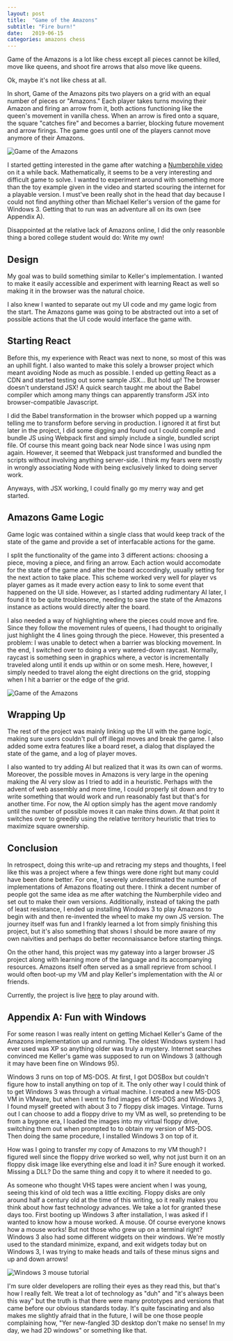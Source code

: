 ```yaml
---
layout: post
title:  "Game of the Amazons"
subtitle: "Fire burn!"
date:   2019-06-15
categories: amazons chess
---
```


Game of the Amazons is a lot like chess except all pieces cannot be killed, move like queens,
and shoot fire arrows that also move like queens.

Ok, maybe it's not like chess at all.

In short, Game of the Amazons pits two players on a grid with an equal number of pieces or "Amazons."
Each player takes turns moving their Amazon and firing an arrow from it,
both actions functioning like the queen's
movement in vanilla chess. When an arrow is fired onto a square, the square "catches fire" and becomes
a barrier, blocking future movement and arrow firings. The game goes until one of the players cannot
move anymore of their Amazons.

![Game of the Amazons](/images/amazons/amazons_01.gif)

I started getting interested in the game after watching a
[Numberphile video](https://www.youtube.com/watch?v=kjSOSeRZVNg)
on it a while back. Mathematically, it seems to be a very interesting and
difficult game to solve. I wanted to experiment around with something more than the
toy example given in the video and started scouring the internet for a playable version.
I must've been really shot in the head that day because I could not find anything other
than Michael Keller's version of the game for Windows 3. Getting that
to run was an adventure all on its own (see Appendix A).

Disappointed at the relative lack of Amazons online, I did the only reasonble thing
a bored college student would do: Write my own!

## Design
My goal was to build something similar to Keller's implementation. I wanted to make
it easily accessible and experiment with learning React as well so making it in the browser was the natural choice.

I also knew I wanted to separate out my UI code and my game logic from the start. The Amazons game
was going to be abstracted out into a set of possible actions that the UI code would interface
the game with.

## Starting React
Before this, my experience with React was next to none, so most of this was an uphill fight.
I also wanted to make this solely a browser project which meant avoiding Node as much as possible.
I ended up getting React as a CDN and started testing out some sample JSX... But hold up! The browser
doesn't understand JSX! A quick search taught me about the Babel compiler which among many things
can apparently transform JSX into browser-compatible Javascript.

I did the Babel transformation in the browser which popped up a warning telling me to transform before
serving in production. I ignored it at first but later in the project, I did some digging and found out
I could compile and bundle JS using Webpack first and simply include a single, bundled script file.
Of course this meant going back near Node since I was using npm again. However, it seemed that Webpack
just transformed and bundled the scripts without involving anything server-side. I think my fears
were mostly in wrongly associating Node with being exclusively linked to doing server work.

Anyways, with JSX working, I could finally go my merry way and get started.

## Amazons Game Logic
Game logic was contained within a single class that would keep track of the state of the game and provide
a set of interfacable actions for the game.

I split the functionality of the game into 3 different actions: choosing a piece, moving a piece, and firing
an arrow. Each action would accomodate for the state of the game and alter the board accordingly,
usually setting for the next action to take place. This scheme worked very well for player vs player
games as it made every action easy to link to some event that happened on the UI side. However,
as I started adding rudimentary AI later, I found it to be quite troublesome, needing to save the
state of the Amazons instance as actions would directly alter the board.

I also needed a way of highlighting where the pieces could move and fire. Since they follow the movement
rules of queens, I had thought to originally just highlight the 4 lines going through the piece. However,
this presented a problem: I was unable to detect when a barrier was blocking movement. In the end,
I switched over to doing a very watered-down raycast. Normally, raycast is something seen in graphics where,
a vector is incrementally traveled along until it ends up within or on some mesh. Here, however, I simply
needed to travel along the eight directions on the grid, stopping when I hit a barrier or the edge of the grid.

![Game of the Amazons](/images/amazons/amazons_02.png)

## Wrapping Up
The rest of the project was mainly linking up the UI with the game logic, making sure users couldn't pull off
illegal moves and break the game. I also added some extra features like a board reset, a dialog that displayed
the state of the game, and a log of player moves.

I also wanted to try adding AI but realized that it was its own can of worms. Moreover, the possible moves
in Amazons is very large in the opening making the AI very slow as I tried to add in a heuristic. Perhaps
with the advent of web assembly and more time, I could properly sit down and try to write something that
would work and run reasonably fast but that's for another time. For now, the AI option simply has the agent move randomly
until the number of possible moves it can make thins down. At that point it switches over to
greedily using the relative territory heuristic that tries to maximize square ownership.

## Conclusion
In retrospect, doing this write-up and retracing my steps and thoughts, I feel like this was a project
where a few things were done right but many could have been done better. For one, I severely underestimated
the number of implementations of Amazons floating out there. I think a decent number of people got the same idea
as me after watching the Numberphile video and set out to make their own versions. Additionally, instead of taking the
path of least resistance, I ended up installing Windows 3 to play Amazons to begin with and then
re-invented the wheel to make my own JS version. The journey itself was fun and I frankly learned a lot
from simply finishing this project, but it's also something that shows I should be more aware of
my own naivities and perhaps do better reconnaissance before starting things.

On the other hand, this project was my gateway into a larger browser JS project along with learning more of
the language and its accompanying resources. Amazons itself often served as a small reprieve from school. I
would often boot-up my VM and play Keller's implementation with the AI or friends.

Currently, the project is live [here](/demos/amazons) to play around with.

## Appendix A: Fun with Windows
For some reason I was really intent on getting Michael Keller's Game of the Amazons implementation up
and running. The oldest Windows system I had ever used was XP so anything older was truly a mystery.
Internet searches convinced me Keller's game was supposed to run on Windows 3 (although it may have been
fine on Windows 95).

Windows 3 runs on top of MS-DOS.
At first, I got DOSBox but couldn't figure how to install anything on top of it. The only other way
I could think of to get Windows 3 was through a virtual machine. I created a new MS-DOS VM in VMware,
but when I went to find images of MS-DOS and Windows 3, I found myself greeted with about 3 to 7 floppy
disk images. Vintage. Turns out I can choose to add a floppy drive to my VM as well, so pretending to be from a
bygone era, I loaded the images into my virtual floppy drive, switching them out when prompted to
to obtain my version of MS-DOS. Then doing the same procedure, I installed Windows 3 on top of it.

How was I going to transfer my copy of Amazons to my VM though? I figured well since the floppy drive
worked so well, why not just burn it on an floppy disk image like everything else and load it in? Sure enough it worked.
Missing a DLL? Do the same thing and copy it to where it needed to go. 

As someone who thought VHS tapes were ancient when I was young, seeing this kind of old tech was a little
exciting. Floppy disks are only around half a century old at the time of this writing, so it really makes
you think about how fast technology advances. We take a lot for granted these days too. First booting up
Windows 3 after installation, I was asked if I wanted to know how a mouse worked. A mouse. Of course everyone
knows how a mouse works! But not those who grew up on a terminal right? Windows 3 also had some
different widgets on their windows. We're mostly used to the standard minimize, expand, and exit widgets today
but on Windows 3, I was trying to make heads and tails of these minus signs and up and down arrows!

![Windows 3 mouse tutorial](/images/amazons/win3_mouse.png)

I'm sure older developers are rolling their eyes as they read this, but that's how I really felt. We treat
a lot of technology as "duh" and "it's always been this way" but the truth is that there were many prototypes
and versions that came before our obvious standards today. It's quite fascinating and also makes me slightly
afraid that in the future, I will be one those people complaining how, "Yer new-fangled 3D desktop don't
make no sense! In my day, we had 2D windows" or something like that.